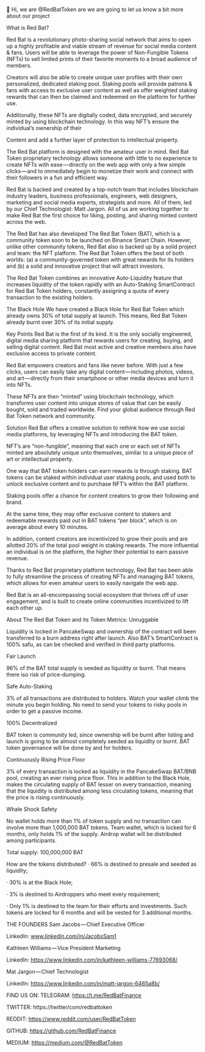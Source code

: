  👋 Hi, we are @RedBatToken are we are going to let us know a bit more about our project
 
What is Red Bat?

Red Bat is a revolutionary photo-sharing social network that aims to open up a highly profitable and viable stream of revenue for social media content & fans. Users will be able to leverage the power of Non-Fungible Tokens (NFTs) to sell limited prints of their favorite moments to a broad audience of members. 

Creators will also be able to create unique user profiles with their own personalized, dedicated staking pool. Staking pools will provide patrons & fans with access to exclusive user content as well as offer weighted staking rewards that can then be claimed and redeemed on the platform for further use.

Additionally, these NFTs are digitally coded, data encrypted, and securely minted by using blockchain technology. In this way NFT’s ensure the individual’s ownership of their

Content and add a further layer of protection to intellectual property.

The Red Bat platform is designed with the amateur user in mind. Red Bat Token proprietary technology allows someone with little to no experience to create NFTs with ease — directly on the web app with only a few simple clicks — and to immediately begin to monetize their work and connect with their followers in a fun and efficient way.

Red Bat is backed and created by
 a top-notch team that includes blockchain industry leaders, business professionals, engineers, web designers, marketing and social media experts, strategists and more. All of them, led by our Chief Technologist: Matt Jargon. All of us are working together to make Red Bat the first choice for liking, posting, and sharing minted content across the web.

The Red Bat has also developed The Red Bat Token (BAT), which is a community token soon to be launched on Binance Smart Chain. However, unlike other community tokens, Red Bat also is backed up by a solid project and team: the NFT platform. The Red Bat Token offers the best of both worlds: (a) a community-governed token with great rewards for its holders and (b) a solid and innovative project that will attract investors.

The Red Bat Token combines an innovative Auto-Liquidity feature that increases liquidity of the token rapidly with an Auto-Staking SmartContract for Red Bat Token holders, constantly assigning a quota of every transaction to the existing holders.

The Black Hole
We have created a Black Hole for Red Bat Token which already owns 30% of total supply at launch. This means, Red Bat Token already burnt over 30% of its initial supply.

Key Points
Red Bat is the first of its kind. It is the only socially engineered, digital media sharing platform that rewards users for creating, buying, and selling digital content. Red Bat most active and creative members also have exclusive access to private content.

Red Bat empowers creators and fans like never before. With just a few clicks, users can easily take any digital content — including photos, videos, and art — directly from their smartphone or other media devices and turn it into NFTs.

These NFTs are then “minted” using blockchain technology, which transforms user content into unique stores of value that can be easily bought, sold and traded worldwide. Find your global audience through Red Bat Token network and community.

Solution
Red Bat offers a creative solution to rethink how we use social media platforms, by leveraging NFTs and introducing the BAT token.

NFT’s are “non-fungible”, meaning that each one or each set of NFTs minted are absolutely unique unto themselves, similar to a unique piece of art or intellectual property.

One way that BAT token holders can earn rewards is through staking. BAT tokens can be staked within individual user staking pools, and used both to unlock exclusive content and to purchase NFT’s within the BAT platform.

Staking pools offer a chance for content creators to grow their following and brand.

At the same time, they may offer exclusive content to stakers and redeemable rewards paid out in BAT tokens “per block”, which is on average about every 10 minutes.

In addition, content creators are incentivized to grow their pools and are allotted 20% of the total pool weight in staking rewards. The more influential an individual is on the platform, the higher their potential to earn passive revenue.

Thanks to Red Bat proprietary platform technology, Red Bat has been able to fully streamline the process of creating NFTs and managing BAT tokens, which allows for even amateur users to easily navigate the web app.

Red Bat is an all-encompassing social ecosystem that thrives off of user engagement, and is built to create online communities incentivized to lift each other up.

About The Red Bat Token and its Token Metrics:
Unruggable

Liquidity is locked in PancakeSwap and ownership of the contract will been transferred to a burn address right after launch. Also BAT’s SmartContract is 100% safu, as can be checked and verified in third party platforms.

Fair Launch

96% of the BAT total supply is seeded as liquidity or burnt. That means there iso risk of price-dumping.

Safe Auto-Staking

3% of all transactions are distributed to holders. Watch your wallet climb the minute you begin holding. No need to send your tokens to risky pools in order to get a passive income.

100% Decentralized

BAT token is community led, since ownership will be burnt after listing and launch is going to be almost completely seeded as liquidity or burnt. BAT token governance will be done by and for holders.

Continuously Rising Price Floor

3% of every transaction is locked as liquidity in the PancakeSwap BAT/BNB pool, creating an ever rising price floor. This in addition to the Black Hole, makes the circulating supply of BAT lesser on every transaction, meaning that the liquidity is distributed among less circulating tokens, meaning that the price is rising continuously.

Whale Shock Safety

No wallet holds more than 1% of token supply and no transaction can involve more than 1,000,000 BAT tokens. Team wallet, which is locked for 6 months, only holds 1% of the supply. Airdrop wallet will be distributed among participants.

Total supply: 100,000,000 BAT

How are the tokens distributed?
· 66% is destined to presale and seeded as liquidity;

· 30% is at the Black Hole;

· 3% is destined to Airdroppers who meet every requirement;

· Only 1% is destined to the team for their efforts and investments. Such tokens are locked for 6 months and will be vested for 3 additional months.

THE FOUNDERS
Sam Jacobs — Chief Executive Officer

LinkedIn: www.linkedin.com/in/JacobsSam1

Kathleen Williams — Vice President Marketing

LinkedIn: https://www.linkedin.com/in/kathleen-williams-77693068/

Mat Jargon — Chief Technologist

LinkedIn: https://www.linkedin.com/in/matt-jargon-6465a8b/

FIND US ON:
TELEGRAM: https://t.me/RedBatFinance

TWITTER: https://twitter/com/redbattoken

REDDIT: https://www.reddit.com/user/RedBatToken

GITHUB: https://github.com/RedBatFinance

MEDIUM: https://medium.com/@RedBatToken
